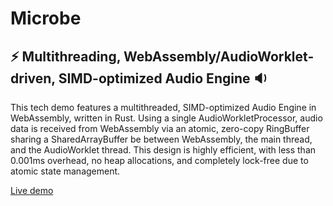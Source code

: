 # Microbe

## ⚡ Multithreading, WebAssembly/AudioWorklet-driven, SIMD-optimized Audio Engine 🔉

This tech demo features a multithreaded, SIMD-optimized Audio Engine in WebAssembly, written in Rust. Using a single AudioWorkletProcessor, audio data is received from WebAssembly via an atomic, zero-copy RingBuffer sharing a SharedArrayBuffer be between WebAssembly, the main thread, and the AudioWorklet thread. This design is highly efficient, with less than 0.001ms overhead, no heap allocations, and completely lock-free due to atomic state management.

[Live demo](https://stackblitz.com/~/github.com/kyr0/microbe?file=index.html)